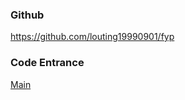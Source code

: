 ### Github

https://github.com/louting19990901/fyp



### Code Entrance

[Main](/PortProject/Main.py)



